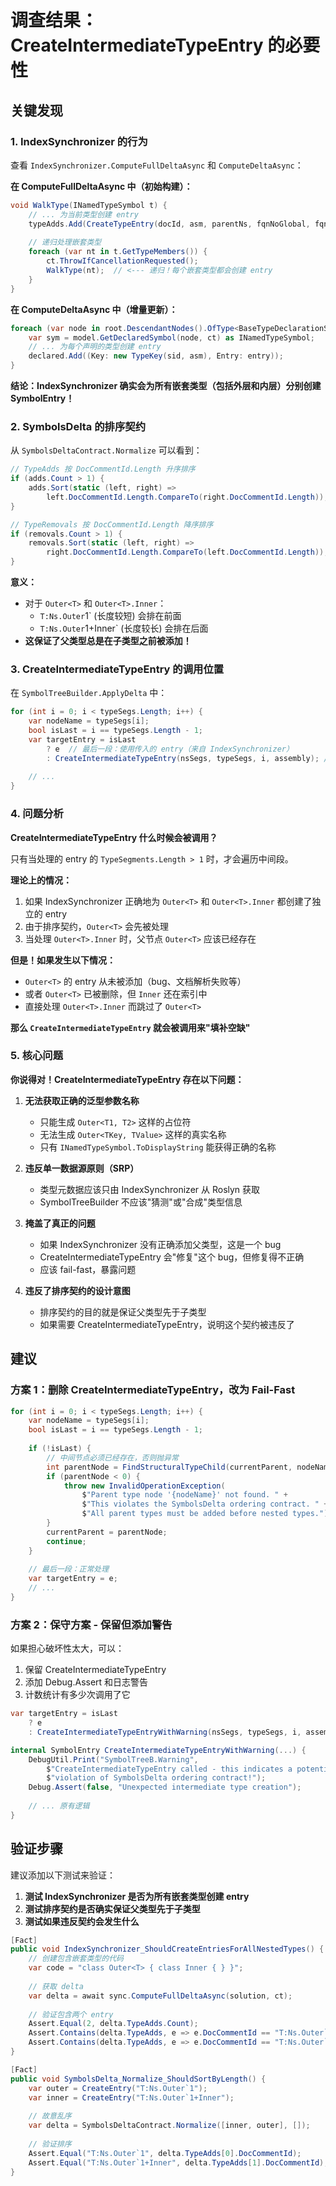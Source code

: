 # 调查结果：CreateIntermediateTypeEntry 的必要性

## 关键发现

### 1. IndexSynchronizer 的行为

查看 `IndexSynchronizer.ComputeFullDeltaAsync` 和 `ComputeDeltaAsync`：

**在 ComputeFullDeltaAsync 中（初始构建）：**
```csharp
void WalkType(INamedTypeSymbol t) {
    // ... 为当前类型创建 entry
    typeAdds.Add(CreateTypeEntry(docId, asm, parentNs, fqnNoGlobal, fqnLeaf));
    
    // 递归处理嵌套类型
    foreach (var nt in t.GetTypeMembers()) {
        ct.ThrowIfCancellationRequested();
        WalkType(nt);  // <--- 递归！每个嵌套类型都会创建 entry
    }
}
```

**在 ComputeDeltaAsync 中（增量更新）：**
```csharp
foreach (var node in root.DescendantNodes().OfType<BaseTypeDeclarationSyntax>()) {
    var sym = model.GetDeclaredSymbol(node, ct) as INamedTypeSymbol;
    // ... 为每个声明的类型创建 entry
    declared.Add((Key: new TypeKey(sid, asm), Entry: entry));
}
```

**结论：IndexSynchronizer 确实会为所有嵌套类型（包括外层和内层）分别创建 SymbolEntry！**

### 2. SymbolsDelta 的排序契约

从 `SymbolsDeltaContract.Normalize` 可以看到：

```csharp
// TypeAdds 按 DocCommentId.Length 升序排序
if (adds.Count > 1) {
    adds.Sort(static (left, right) => 
        left.DocCommentId.Length.CompareTo(right.DocCommentId.Length));
}

// TypeRemovals 按 DocCommentId.Length 降序排序
if (removals.Count > 1) {
    removals.Sort(static (left, right) => 
        right.DocCommentId.Length.CompareTo(left.DocCommentId.Length));
}
```

**意义：**
- 对于 `Outer<T>` 和 `Outer<T>.Inner`：
  - `T:Ns.Outer`1` (长度较短) 会排在前面
  - `T:Ns.Outer`1+Inner` (长度较长) 会排在后面
- **这保证了父类型总是在子类型之前被添加！**

### 3. CreateIntermediateTypeEntry 的调用位置

在 `SymbolTreeBuilder.ApplyDelta` 中：
```csharp
for (int i = 0; i < typeSegs.Length; i++) {
    var nodeName = typeSegs[i];
    bool isLast = i == typeSegs.Length - 1;
    var targetEntry = isLast
        ? e  // 最后一段：使用传入的 entry（来自 IndexSynchronizer）
        : CreateIntermediateTypeEntry(nsSegs, typeSegs, i, assembly); // 中间段：创建中间 entry
    
    // ...
}
```

### 4. 问题分析

**CreateIntermediateTypeEntry 什么时候会被调用？**

只有当处理的 entry 的 `TypeSegments.Length > 1` 时，才会遍历中间段。

**理论上的情况：**
1. 如果 IndexSynchronizer 正确地为 `Outer<T>` 和 `Outer<T>.Inner` 都创建了独立的 entry
2. 由于排序契约，`Outer<T>` 会先被处理
3. 当处理 `Outer<T>.Inner` 时，父节点 `Outer<T>` 应该已经存在

**但是！如果发生以下情况：**
- `Outer<T>` 的 entry 从未被添加（bug、文档解析失败等）
- 或者 `Outer<T>` 已被删除，但 `Inner` 还在索引中
- 直接处理 `Outer<T>.Inner` 而跳过了 `Outer<T>`

**那么 `CreateIntermediateTypeEntry` 就会被调用来"填补空缺"**

### 5. 核心问题

**你说得对！CreateIntermediateTypeEntry 存在以下问题：**

1. **无法获取正确的泛型参数名称**
   - 只能生成 `Outer<T1, T2>` 这样的占位符
   - 无法生成 `Outer<TKey, TValue>` 这样的真实名称
   - 只有 `INamedTypeSymbol.ToDisplayString` 能获得正确的名称

2. **违反单一数据源原则（SRP）**
   - 类型元数据应该只由 IndexSynchronizer 从 Roslyn 获取
   - SymbolTreeBuilder 不应该"猜测"或"合成"类型信息

3. **掩盖了真正的问题**
   - 如果 IndexSynchronizer 没有正确添加父类型，这是一个 bug
   - CreateIntermediateTypeEntry 会"修复"这个 bug，但修复得不正确
   - 应该 fail-fast，暴露问题

4. **违反了排序契约的设计意图**
   - 排序契约的目的就是保证父类型先于子类型
   - 如果需要 CreateIntermediateTypeEntry，说明这个契约被违反了

## 建议

### 方案 1：删除 CreateIntermediateTypeEntry，改为 Fail-Fast

```csharp
for (int i = 0; i < typeSegs.Length; i++) {
    var nodeName = typeSegs[i];
    bool isLast = i == typeSegs.Length - 1;
    
    if (!isLast) {
        // 中间节点必须已经存在，否则抛异常
        int parentNode = FindStructuralTypeChild(currentParent, nodeName);
        if (parentNode < 0) {
            throw new InvalidOperationException(
                $"Parent type node '{nodeName}' not found. " +
                $"This violates the SymbolsDelta ordering contract. " +
                $"All parent types must be added before nested types.");
        }
        currentParent = parentNode;
        continue;
    }
    
    // 最后一段：正常处理
    var targetEntry = e;
    // ...
}
```

### 方案 2：保守方案 - 保留但添加警告

如果担心破坏性太大，可以：
1. 保留 CreateIntermediateTypeEntry
2. 添加 Debug.Assert 和日志警告
3. 计数统计有多少次调用了它

```csharp
var targetEntry = isLast
    ? e
    : CreateIntermediateTypeEntryWithWarning(nsSegs, typeSegs, i, assembly);

internal SymbolEntry CreateIntermediateTypeEntryWithWarning(...) {
    DebugUtil.Print("SymbolTreeB.Warning", 
        $"CreateIntermediateTypeEntry called - this indicates a potential " +
        $"violation of SymbolsDelta ordering contract!");
    Debug.Assert(false, "Unexpected intermediate type creation");
    
    // ... 原有逻辑
}
```

## 验证步骤

建议添加以下测试来验证：

1. **测试 IndexSynchronizer 是否为所有嵌套类型创建 entry**
2. **测试排序契约是否确实保证父类型先于子类型**
3. **测试如果违反契约会发生什么**

```csharp
[Fact]
public void IndexSynchronizer_ShouldCreateEntriesForAllNestedTypes() {
    // 创建包含嵌套类型的代码
    var code = "class Outer<T> { class Inner { } }";
    
    // 获取 delta
    var delta = await sync.ComputeFullDeltaAsync(solution, ct);
    
    // 验证包含两个 entry
    Assert.Equal(2, delta.TypeAdds.Count);
    Assert.Contains(delta.TypeAdds, e => e.DocCommentId == "T:Ns.Outer`1");
    Assert.Contains(delta.TypeAdds, e => e.DocCommentId == "T:Ns.Outer`1+Inner");
}

[Fact]
public void SymbolsDelta_Normalize_ShouldSortByLength() {
    var outer = CreateEntry("T:Ns.Outer`1");
    var inner = CreateEntry("T:Ns.Outer`1+Inner");
    
    // 故意乱序
    var delta = SymbolsDeltaContract.Normalize([inner, outer], []);
    
    // 验证排序
    Assert.Equal("T:Ns.Outer`1", delta.TypeAdds[0].DocCommentId);
    Assert.Equal("T:Ns.Outer`1+Inner", delta.TypeAdds[1].DocCommentId);
}
```
